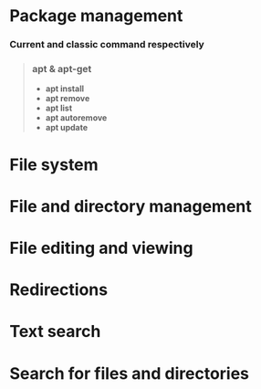 # Package management 

### Current and classic command respectively 
 > ### apt & apt-get 
 > - **apt install** 
 > - **apt remove** 
 > - **apt list** 
 > - **apt autoremove** 
 > - **apt update** 
 
# File system 


# File and directory management 

# File editing and viewing 

# Redirections

# Text search 

# Search for files and directories 